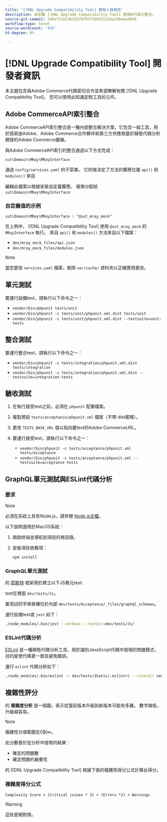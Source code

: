 ```yaml
---
title: '[!DNL Upgrade Compatibility Tool] 開發人員資訊'
description: 自定義 [!DNL Upgrade Compatibility Tool] 使用API索引整合。
source-git-commit: 3d9a721e33621b78f03f16b932a1ba2904ae4010
workflow-type: tm+mt
source-wordcount: '432'
ht-degree: 0%

---
```



# [!DNL Upgrade Compatibility Tool] 開發者資訊

本主題包含與Adobe Commerce代碼密切合作並希望瞭解有關 [!DNL Upgrade Compatibility Tool]。 您可以使用此知識定制工具的元件。

## Adobe CommerceAPI索引整合

Adobe CommerceAPI索引整合是一種內部整合解決方案，它包含一組工具，用於探索由Adobe、Adobe Commerce合作夥伴和第三方供應商基於靜態代碼分析開發的Adobe Commerce擴展。

與Adobe CommerceAPI索引的整合通過以下方式完成：

`sut\Domain\MRay\MRayInterface`

通過 `config/services.yaml` 的子菜單。 它的值決定了方法的響應位置 `api()` 和 `modules()` 來自

編輯此檔案以根據安裝自定義響應。 替換分配給 `sut\Domain\MRay\MRayInterface`:

### 自定義值的示例

`sut\Domain\MRay\MRayInterface : "@sut_mray_mock"`

在上例中， [!DNL Upgrade Compatibility Tool] 使用 `@sut_mray_mock` 的 `MRayInterface` 執行。 來自 `api()` 和 `modules()` 方法來自以下檔案：

- `dev/mray_mock_files/api.json`
- `dev/mray_mock_files/modules.json`

>[!NOTE]
>
>當您更改 `services.yaml` 檔案，刪除 `var/cache/` 資料夾以正確應用更改。

## 單元測試

要運行設備test，請執行以下命令之一：

- `vendor/bin/phpunit tests/unit`
- `vendor/bin/phpunit -c tests/unit/phpunit.xml.dist tests/unit`
- `vendor/bin/phpunit -c tests/unit/phpunit.xml.dist --testsuite=unit-tests`

## 整合測試

要運行整合test，請執行以下命令之一：

- `vendor/bin/phpunit -c tests/integration/phpunit.xml.dist tests/integration`
- `vendor/bin/phpunit -c tests/integration/phpunit.xml.dist --testsuite=integration-tests`

## 驗收測試

1. 在執行接受test之前，必須在 `phpunit` 配置檔案。
1. 複製預設 `tests/acceptance/phpunit.xml` 檔案（不帶.dist尾碼）。
1. 更改 `TESTS_BASE_URL` 值以指向要test的Adobe CommerceURL。
1. 要運行接受test，請執行以下命令之一：

   - `vendor/bin/phpunit -c tests/acceptance/phpunit.xml tests/acceptance`
   - `vendor/bin/phpunit -c tests/acceptance/phpunit.xml --testsuite=acceptance-tests`

## GraphQL單元測試與ESLint代碼分析

### 要求

>[!NOTE]
>
>必須在系統上具有Node.js，請參閱 [Node.js文檔](https://nodejs.dev/learn/how-to-install-nodejs)。

以下說明適用於MacOS系統：

1. 開啟終端並導航到項目的根目錄。
1. 安裝項目依賴項：

   ```bash
   npm install
   ```

### GraphQL單元測試

的 [耶斯特](https://jestjs.io/docs/getting-started) 框架用於建立以下JS單元test:

test在裡面 `dev/tests/Js`。

要測試的字串架構位於內部 `dev/tests/Acceptance/_files/graphql_schemas`。

運行設備test或 `jest` 如下：

```bash
./node_modules/.bin/jest --verbose --rootDir=dev/tests/Js/
```

### ESLint代碼分析

[ESLint](https://eslint.org/docs/user-guide/getting-started) 是一種靜態代碼分析工具，用於識別JavaScript代碼中發現的問題模式，目的是使代碼更一致並避免錯誤。

運行 `eslint` 代碼分析如下：

```bash
./node_modules/.bin/eslint -c dev/tests/Static/.eslintrc --rulesdir vendor/magento/magento-coding-standard/eslint/rules path/to/analyse
```

## 複雜性評分

的 **複雜度分析** 是一個圖，表示從當前版本升級到新版本可能有多難。 數字越低，升級越容易。

>[!NOTE]
>
>複雜性分值範圍在0到∞。

此分數基於從分析中提取的結果：

- 確定的問題數
- 確定問題的嚴重性

的 [!DNL Upgrade Compatibility Tool] 根據下面的複雜性得分公式計算此得分。

### 複雜度得分公式

`Complexity Score = (Critical issues * 3) + (Errors *2) + Warnings`

>[!WARNING]
>
>這些是絕對值。
